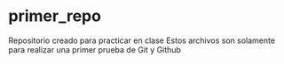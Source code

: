 # primer_repo
Repositorio creado para practicar en clase
Estos archivos son solamente para realizar una primer prueba de Git y Github
